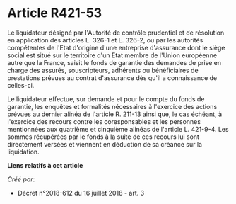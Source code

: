 # Article R421-53

Le liquidateur désigné par l'Autorité de contrôle prudentiel et de résolution en application des articles L. 326-1 et L.
326-2, ou par les autorités compétentes de l'Etat d'origine d'une entreprise d'assurance dont le siège social est situé sur
le territoire d'un Etat membre de l'Union européenne autre que la France, saisit le fonds de garantie des demandes de prise
en charge des assurés, souscripteurs, adhérents ou bénéficiaires de prestations prévues au contrat d'assurance dès qu'il a
connaissance de celles-ci.

Le liquidateur effectue, sur demande et pour le compte du fonds de garantie, les enquêtes et formalités nécessaires à
l'exercice des actions prévues au dernier alinéa de l'article R. 211-13 ainsi que, le cas échéant, à l'exercice des recours
contre les coresponsables et les personnes mentionnées aux quatrième et cinquième alinéas de l'article L. 421-9-4. Les sommes
récupérées par le fonds à la suite de ces recours lui sont directement versées et viennent en déduction de sa créance sur la
liquidation.

**Liens relatifs à cet article**

_Créé par_:

  - Décret n°2018-612 du 16 juillet 2018 - art. 3
